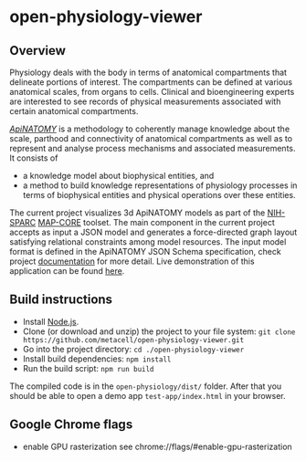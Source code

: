 # open-physiology-viewer  

## Overview
Physiology deals with the body in terms of anatomical compartments that delineate portions of  interest. The compartments can be defined at various anatomical scales, from organs to cells.  Clinical and bioengineering experts are interested to see records of physical measurements  associated with certain anatomical compartments.  

[_ApiNATOMY_](https://youtu.be/unSw6VcIOHw) is a methodology to coherently manage knowledge about the scale, parthood and connectivity of anatomical compartments as well as to represent and analyse process mechanisms and associated measurements. It consists of
* a knowledge model about biophysical entities, and   
* a method to build knowledge representations of physiology processes in terms of  biophysical entities and physical operations over these entities.

The current project visualizes 3d ApiNATOMY models as part of the [NIH-SPARC](https://commonfund.nih.gov/sparc) [MAP-CORE](https://projectreporter.nih.gov/project_info_description.cfm?aid=9538432) toolset.
The main component in the current project accepts as input a JSON model and generates
a force-directed graph layout satisfying relational constraints among model resources.
The input model format is defined in the ApiNATOMY JSON Schema specification, check project [documentation](http://open-physiology-viewer-docs.surge.sh) for more detail.
Live demonstration of this application can be found [here](http://open-physiology-viewer.surge.sh).

## Build instructions
* Install  [Node.js](https://nodejs.org/).    
* Clone (or download and unzip) the project to your file system: `git clone https://github.com/metacell/open-physiology-viewer.git`
* Go into the project directory: `cd ./open-physiology-viewer`
* Install build dependencies: `npm install`
* Run the build script: `npm run build`

The compiled code is in the `open-physiology/dist/` folder. After that you should be able to open a demo app `test-app/index.html` in your browser.

## Google Chrome flags
* enable GPU rasterization see chrome://flags/#enable-gpu-rasterization
